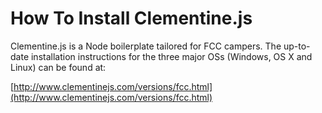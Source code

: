 # How To Install Clementine.js

Clementine.js is a Node boilerplate tailored for FCC campers. The up-to-date installation instructions for the three major OSs (Windows, OS X and Linux) can be found at:

[http://www.clementinejs.com/versions/fcc.html](http://www.clementinejs.com/versions/fcc.html)